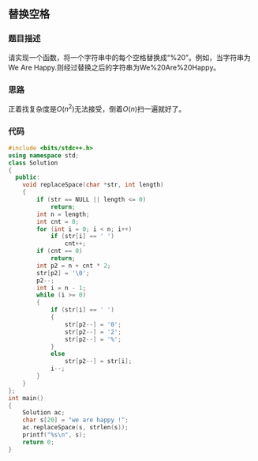 ## 替换空格

### 题目描述

请实现一个函数，将一个字符串中的每个空格替换成“%20”。例如，当字符串为We Are Happy.则经过替换之后的字符串为We%20Are%20Happy。

### 思路

正着找复杂度是$O(n^2)​$无法接受，倒着$O(n)​$扫一遍就好了。

### 代码

```cpp
#include <bits/stdc++.h>
using namespace std;
class Solution
{
  public:
    void replaceSpace(char *str, int length)
    {
        if (str == NULL || length <= 0)
            return;
        int n = length;
        int cnt = 0;
        for (int i = 0; i < n; i++)
            if (str[i] == ' ')
                cnt++;
        if (cnt == 0)
            return;
        int p2 = n + cnt * 2;
        str[p2] = '\0';
        p2--;
        int i = n - 1;
        while (i >= 0)
        {
            if (str[i] == ' ')
            {
                str[p2--] = '0';
                str[p2--] = '2';
                str[p2--] = '%';
            }
            else
                str[p2--] = str[i];
            i--;
        }
    }
};
int main()
{
    Solution ac;
    char s[20] = "we are happy !";
    ac.replaceSpace(s, strlen(s));
    printf("%s\n", s);
    return 0;
}
```

